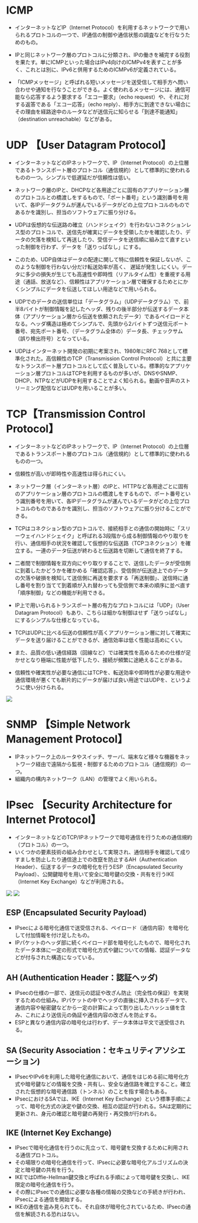 # ICMP
- インターネットなどIP（Internet Protocol）を利用するネットワークで用いられるプロトコルの一つで、IP通信の制御や通信状態の調査などを行なうためのもの。

- IPと同じネットワーク層のプロトコルに分類され、IPの働きを補完する役割を果たす。単にICMPといった場合はIPv4向けのICMPv4を表すことが多く、これとは別に、IPv6と併用するためのICMPv6が定義されている。

- 「ICMPメッセージ」と呼ばれる短いメッセージを送受信して相手方へ問い合わせや通知を行なうことができる。よく使われるメッセージには、通信可能なら応答するよう要求する「エコー要求」（echo request）や、それに対する返答である「エコー応答」（echo reply）、相手方に到達できない場合にその理由を経路途中のルータなどが送信元に知らせる「到達不能通知」（destination unreachable）などがある。


# UDP 【User Datagram Protocol】
- インターネットなどのIPネットワークで、IP（Internet Protocol）の上位層であるトランスポート層のプロトコル（通信規約）として標準的に使われるものの一つ。シンプルで低遅延だが信頼性は低い。

- ネットワーク層のIPと、DHCPなど各用途ごとに固有のアプリケーション層のプロトコルとの橋渡しをするもので、「ポート番号」という識別番号を用いて、各IPデータグラムが運んでいるデータがどの上位プロトコルのものであるかを識別し、担当のソフトウェアに振り分ける。

- UDPは仮想的な伝送路の確立（ハンドシェイク）を行わないコネクションレス型のプロトコルで、送信先が確実にデータを受領したかを確認したり、データの欠落を検知して再送したり、受信データを送信順に組み立て直すといった制御を行わず、データを「送りっぱなし」にする。

- このため、UDP自体はデータの配達に関して特に信頼性を保証しないが、このような制御を行わない分だけ転送効率が高く、
遅延が発生しにくい。データに多少の損失が生じても高速性や即時性（リアルタイム性）を重視する用途（通話、放送など）、信頼性はアプリケーション層で確保するためとにかくシンプルにデータを伝送してほしい用途などで用いられる。

- UDPでのデータの送信単位は「データグラム」（UDPデータグラム）で、前半8バイトが制御情報を記したヘッダ、残りの後半部分が伝送するデータ本体（アプリケーション層から伝送を依頼されたデータ）であるペイロードとなる。ヘッダ構造は極めてシンプルで、先頭から2バイトずつ送信元ポート番号、宛先ポート番号、（データグラム全体の）データ長、チェックサム（誤り検出符号）となっている。

- UDPはインターネット開発の初期に考案され、1980年にRFC 768として標準化された。高信頼性のTCP（Transmission Control Protocol）と共に主要なトランスポート層プロトコルとして広く普及している。標準的なアプリケーション層プロトコルはTCPを利用するものが多いが、DNSやSNMP、DHCP、NTPなどがUDPを利用することでよく知られる。動画や音声のストリーミング配信などはUDPを用いることが多い。



# TCP【Transmission Control Protocol】
- インターネットなどのIPネットワークで、IP（Internet Protocol）の上位層であるトランスポート層のプロトコル（通信規約）として標準的に使われるものの一つ。
- 信頼性が高いが即時性や高速性は得られにくい。

- ネットワーク層（インターネット層）のIPと、HTTPなど各用途ごとに固有のアプリケーション層のプロトコルの橋渡しをするもので、ポート番号という識別番号を用いて、各IPデータグラムが運んでいるデータがどの上位プロトコルのものであるかを識別し、担当のソフトウェアに振り分けることができる。

- TCPはコネクション型のプロトコルで、接続相手との通信の開始時に「スリーウェイハンドシェイク」と呼ばれる3段階から成る制御情報のやり取りを行い、通信相手の状況を確認して仮想的な伝送路（TCPコネクション）を確立する。一連のデータ伝送が終わると伝送路を切断して通信を終了する。

- 二者間で制御情報を双方向にやり取りすることで、送信したデータが受信側に到着したかどうかを確かめる「確認応答」、受信側が伝送途上でのデータの欠落や破損を検知して送信側に再送を要求する「再送制御」、送信時に通し番号を割り当てて到着順が入れ替わっても受信側で本来の順序に並べ直す「順序制御」などの機能が利用できる。

- IP上で用いられるトランスポート層の有力なプロトコルには「UDP」（User Datagram Protocol）もあり、こちらは細かな制御はせず「送りっぱなし」にするシンプルな仕様となっている。
- TCPはUDPに比べる伝送の信頼性が高くアプリケーション層に対して確実にデータを送り届けることができるが、通信効率は低く性能は高めにくい。

- また、品質の低い通信経路（回線など）では確実性を高めるための仕様が足かせとなり極端に性能が低下したり、接続が頻繁に途絶えることがある。
- 信頼性や確実性が必要な通信にはTCPを、転送効率や即時性が必要な用途や通信環境が悪くても断片的にデータが届けば良い用途ではUDPを、というように使い分けられる。

![](../../PICTURE/IP/3WAY_HandShake.png)


# SNMP 【Simple Network Management Protocol】
- IPネットワーク上のルータやスイッチ、サーバ、端末など様々な機器をネットワーク経由で遠隔から監視・制御するためのプロトコル（通信規約）の一つ。
- 組織内の構内ネットワーク（LAN）の管理でよく用いられる。



# IPsec 【Security Architecture for Internet Protocol】
- インターネットなどのTCP/IPネットワークで暗号通信を行うための通信規約（プロトコル）の一つ。
- いくつかの要素技術の組み合わせとして実現され、通信相手を確認して成りすましを防止したり通信途上での改竄を防止するAH（Authentication Header）、伝送するデータの暗号化を行うESP（Encapsulated Security Payload）、公開鍵暗号を用いて安全に暗号鍵の交換・共有を行うIKE（Internet Key Exchange）などが利用される。


![](../../PICTURE/IP/IPSec_01.png)
![](../../PICTURE/IP/IPSec_02.png)


## ESP (Encapsulated Security Payload)
- IPsecによる暗号化通信で送受信される、ペイロード（通信内容）を暗号化して付加情報を付け足したもの。
- IPパケットのヘッダ部に続くペイロード部を暗号化したもので、暗号化されたデータ本体に一定の形式で暗号化方式や鍵についての情報、認証データなどが付与された構造になっている。



## AH (Authentication Header：認証ヘッダ)
- IPsecの仕様の一部で、送信元の認証や改ざん防止（完全性の保証）を実現するための仕組み。IPパケットの中でヘッダの直後に挿入されるデータで、通信内容や秘密鍵などから一定の計算によって割り出したハッシュ値を含み、これにより送信元の偽証や通信内容の改ざんを防止する。
- ESPと異なり通信内容の暗号化は行わず、データ本体は平文で送受信される。


## SA (Security Association：セキュリティアソシエーション)
- IPsecやIPv6を利用した暗号化通信において、通信をはじめる前に暗号化方式や暗号鍵などの情報を交換・共有し、安全な通信路を確立すること。確立された仮想的な暗号通信路（トンネル）のことを指す場合もある。
- IPsecにおけるSAでは、IKE（Internet Key Exchange）という標準手順によって、暗号化方式の決定や鍵の交換、相互の認証が行われる。SAは定期的に更新され、身元の確認と暗号鍵の再発行・再交換が行われる。


## IKE (Internet Key Exchange)
- IPsecで暗号化通信を行うのに先立って、暗号鍵を交換するために利用される通信プロトコル。
- その場限りの暗号化通信を行って、IPsecに必要な暗号化アルゴリズムの決定と暗号鍵の共有を行う。
- IKEではDiffie-Hellman鍵交換と呼ばれる手順によって暗号鍵を交換し、IKE限定の暗号化通信を行う。
- その際にIPsecでの通信に必要な各種の情報の交換などの手続きが行われ、IPsecによる通信を開始する。
- IKEの通信を盗み見られても、それ自体が暗号化されているため、IPsecの通信を解読される恐れはない。